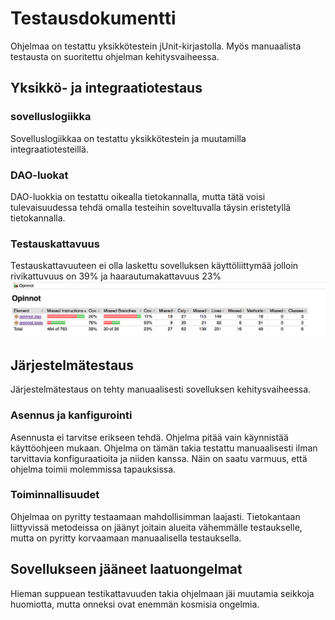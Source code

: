 # Testausdokumentti

Ohjelmaa on testattu yksikkötestein jUnit-kirjastolla. Myös manuaalista testausta on suoritettu ohjelman kehitysvaiheessa.

## Yksikkö- ja integraatiotestaus

### sovelluslogiikka

Sovelluslogiikkaa on testattu yksikkötestein ja muutamilla integraatiotesteillä.  

### DAO-luokat

DAO-luokkia on testattu oikealla tietokannalla, mutta tätä voisi tulevaisuudessa tehdä omalla testeihin soveltuvalla täysin eristetyllä tietokannalla. 

### Testauskattavuus

Testauskattavuuteen ei olla laskettu sovelluksen käyttöliittymää jolloin rivikattuvuus on 39% ja haarautumakattavuus 23%
![alt text](https://github.com/joonissi/ot-harjoitustyo/blob/master/dokumentaatio/testauskattavuus.png "testikattavuus")

## Järjestelmätestaus

Järjestelmätestaus on tehty manuaalisesti sovelluksen kehitysvaiheessa.

### Asennus ja kanfigurointi

Asennusta ei tarvitse erikseen tehdä. Ohjelma pitää vain käynnistää käyttöohjeen mukaan. Ohjelma on tämän takia testattu manuaalisesti ilman tarvittavia konfiguraatioita ja niiden kanssa. Näin on saatu varmuus, että ohjelma toimii molemmissa tapauksissa. 

### Toiminnallisuudet

Ohjelmaa on pyritty testaamaan mahdollisimman laajasti. Tietokantaan liittyvissä metodeissa on jäänyt joitain alueita vähemmälle testaukselle, mutta on pyritty korvaamaan manuaalisella testauksella.

## Sovellukseen jääneet laatuongelmat

Hieman suppuean testikattavuuden takia ohjelmaan jäi muutamia seikkoja huomiotta, mutta onneksi ovat enemmän kosmisia ongelmia.  
